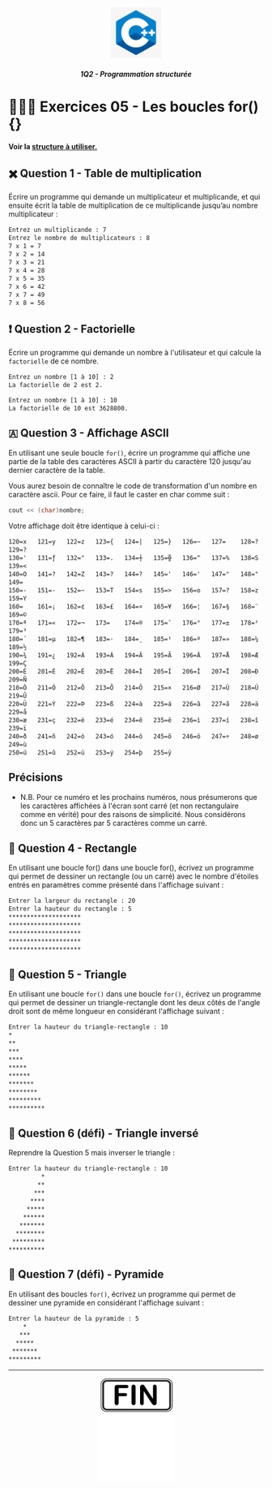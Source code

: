 <p align="Center"><img src="../_includes//logo.jpg" alt="drawing" width="100"/></p>
<h5 align="Center">1Q2 - Programmation structurée</h5>

# 🏋🏻‍♂️ Exercices 05 - Les boucles __for(){}__

#### Voir la [structure à utiliser.](../_includes/_rules.md)

## ✖️ Question 1 - Table de multiplication

Écrire un programme qui demande un multiplicateur et multiplicande, et qui ensuite écrit la table de multiplication de ce multiplicande jusqu’au nombre multiplicateur :

```plaintext
Entrez un multiplicande : 7
Entrez le nombre de multiplicateurs : 8
7 x 1 = 7
7 x 2 = 14
7 x 3 = 21
7 x 4 = 28
7 x 5 = 35
7 x 6 = 42
7 x 7 = 49
7 x 8 = 56
```

## ❗ Question 2 - Factorielle

Écrire un programme qui demande un nombre à l'utilisateur et qui calcule la `factorielle` de ce nombre.

```plaintext
Entrez un nombre [1 à 10] : 2
La factorielle de 2 est 2.
```

```plaintext
Entrez un nombre [1 à 10] : 10
La factorielle de 10 est 3628800.
```

## 🇦 Question 3 - Affichage ASCII

En utilisant une seule boucle `for()`, écrire un programme qui affiche une partie de la table des caractères ASCII à partir du caractère 120 jusqu'au dernier caractère de la table.

Vous aurez besoin de connaître le code de transformation d'un nombre en caractère ascii. Pour ce faire, il faut le caster en char comme suit :

```cpp
cout << (char)nombre;
```

Votre affichage doit être identique à celui-ci :

```plaintext
120=x   121=y   122=z   123={   124=|   125=}   126=~   127=    128=?   129=?
130='   131=ƒ   132="   133=.   134=┼   135=╬   136=^   137=%   138=S   139=<
140=O   141=?   142=Z   143=?   144=?   145='   146='   147="   148="   149=
150=-   151=-   152=~   153=T   154=s   155=>   156=o   157=?   158=z   159=Y
160=    161=¡   162=¢   163=£   164=¤   165=¥   166=¦   167=§   168=¨   169=©
170=ª   171=«   172=¬   173=­    174=®   175=¯   176=°   177=±   178=²   179=³
180=´   181=µ   182=¶   183=·   184=¸   185=¹   186=º   187=»   188=¼   189=½
190=¾   191=¿   192=À   193=Á   194=Â   195=Ã   196=Ä   197=Å   198=Æ   199=Ç
200=È   201=É   202=Ê   203=Ë   204=Ì   205=Í   206=Î   207=Ï   208=Ð   209=Ñ
210=Ò   211=Ó   212=Ô   213=Õ   214=Ö   215=×   216=Ø   217=Ù   218=Ú   219=Û
220=Ü   221=Ý   222=Þ   223=ß   224=à   225=á   226=â   227=ã   228=ä   229=å
230=æ   231=ç   232=è   233=é   234=ê   235=ë   236=ì   237=í   238=î   239=ï
240=ð   241=ñ   242=ò   243=ó   244=ô   245=õ   246=ö   247=÷   248=ø   249=ù
250=ú   251=û   252=ü   253=ý   254=þ   255=ÿ
```

## Précisions

- N.B. Pour ce numéro et les prochains numéros, nous présumerons que les caractères affichées à l'écran sont carré (et non rectangulaire comme en vérité) pour des raisons de simplicité. Nous considérons donc un 5 caractères par 5 caractères comme un carré.

## 🎨 Question 4 - Rectangle

En utilisant une boucle for() dans une boucle for(), écrivez un programme qui permet de dessiner un rectangle (ou un carré) avec le nombre d'étoiles entrés en paramètres comme présenté dans l'affichage suivant :

```plaintext
Entrer la largeur du rectangle : 20
Entrer la hauteur du rectangle : 5
********************
********************
********************
********************
********************
```

## 🎨 Question 5 - Triangle

En utilisant une boucle `for()` dans une boucle `for()`, écrivez un programme qui permet de dessiner un triangle-rectangle dont les deux côtés de l'angle droit sont de même longueur en considérant l'affichage suivant :

```plaintext
Entrer la hauteur du triangle-rectangle : 10
*
**
***
****
*****
******
*******
********
*********
**********
```

## 🎨 Question 6 (défi) - Triangle inversé

Reprendre la Question 5 mais inverser le triangle :

```plaintext
Entrer la hauteur du triangle-rectangle : 10
         *
        **
       ***
      ****
     *****
    ******
   *******
  ********
 *********
**********
```

## 🎨 Question 7 (défi) - Pyramide

En utilisant des boucles `for()`, écrivez un programme qui permet de dessiner une pyramide en considérant l'affichage suivant :

```plaintext
Entrer la hauteur de la pyramide : 5
    *
   ***
  *****
 *******
*********
```

<hr><p align="Center"><img src="../_includes/end.png" alt="drawing" width="150"/></p>
